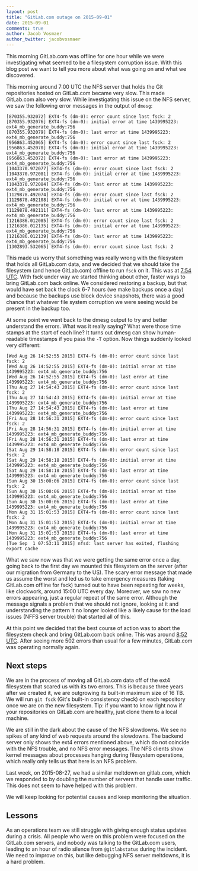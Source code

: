 ```yaml
---
layout: post
title: "GitLab.com outage on 2015-09-01"
date: 2015-09-01
comments: true
author: Jacob Vosmaer
author_twitter: jacobvosmaer
---
```


This morning GitLab.com was offline for one hour while we were
investigating what seemed to be a filesystem corruption issue.  With
this blog post we want to tell you more about what was going on and
what we discovered.

<!-- more -->

This morning around 7:00 UTC the NFS server that holds the Git
repositories hosted on GitLab.com became very slow. This made
GitLab.com also very slow. While investigating this issue on the
NFS server, we saw the following error messages in the output of
`dmesg`:

```
[870355.932072] EXT4-fs (dm-0): error count since last fsck: 2
[870355.932076] EXT4-fs (dm-0): initial error at time 1439995223: ext4_mb_generate_buddy:756
[870355.932079] EXT4-fs (dm-0): last error at time 1439995223: ext4_mb_generate_buddy:756
[956863.452065] EXT4-fs (dm-0): error count since last fsck: 2
[956863.452070] EXT4-fs (dm-0): initial error at time 1439995223: ext4_mb_generate_buddy:756
[956863.452072] EXT4-fs (dm-0): last error at time 1439995223: ext4_mb_generate_buddy:756
[1043370.972077] EXT4-fs (dm-0): error count since last fsck: 2
[1043370.972081] EXT4-fs (dm-0): initial error at time 1439995223: ext4_mb_generate_buddy:756
[1043370.972084] EXT4-fs (dm-0): last error at time 1439995223: ext4_mb_generate_buddy:756
[1129878.492074] EXT4-fs (dm-0): error count since last fsck: 2
[1129878.492108] EXT4-fs (dm-0): initial error at time 1439995223: ext4_mb_generate_buddy:756
[1129878.492111] EXT4-fs (dm-0): last error at time 1439995223: ext4_mb_generate_buddy:756
[1216386.012085] EXT4-fs (dm-0): error count since last fsck: 2
[1216386.012135] EXT4-fs (dm-0): initial error at time 1439995223: ext4_mb_generate_buddy:756
[1216386.012139] EXT4-fs (dm-0): last error at time 1439995223: ext4_mb_generate_buddy:756
[1302893.532065] EXT4-fs (dm-0): error count since last fsck: 2
```

This made us worry that something was really wrong with the filesystem
that holds all GitLab.com data, and we decided that we should take
the filesystem (and hence GitLab.com) offline to run `fsck` on it.
This was at [7:54
UTC](https://twitter.com/gitlabstatus/status/638621030060290048).
With fsck under way we started thinking about other, faster ways
to bring GitLab.com back online. We considered restoring a backup,
but that would have set back the clock 6-7 hours (we make backups
once a day) and because the backups use block device snapshots,
there was a good chance that whatever file system corruption we
were seeing would be present in the backup too.

At some point we went back to the dmesg output to try and better
understand the errors. What was it really saying? What were those
time stamps at the start of each line? It turns out dmesg can show
human-readable timestamps if you pass the `-T` option. Now things
suddenly looked very different:

```
[Wed Aug 26 14:52:55 2015] EXT4-fs (dm-0): error count since last fsck: 2
[Wed Aug 26 14:52:55 2015] EXT4-fs (dm-0): initial error at time 1439995223: ext4_mb_generate_buddy:756
[Wed Aug 26 14:52:55 2015] EXT4-fs (dm-0): last error at time 1439995223: ext4_mb_generate_buddy:756
[Thu Aug 27 14:54:43 2015] EXT4-fs (dm-0): error count since last fsck: 2
[Thu Aug 27 14:54:43 2015] EXT4-fs (dm-0): initial error at time 1439995223: ext4_mb_generate_buddy:756
[Thu Aug 27 14:54:43 2015] EXT4-fs (dm-0): last error at time 1439995223: ext4_mb_generate_buddy:756
[Fri Aug 28 14:56:31 2015] EXT4-fs (dm-0): error count since last fsck: 2
[Fri Aug 28 14:56:31 2015] EXT4-fs (dm-0): initial error at time 1439995223: ext4_mb_generate_buddy:756
[Fri Aug 28 14:56:31 2015] EXT4-fs (dm-0): last error at time 1439995223: ext4_mb_generate_buddy:756
[Sat Aug 29 14:58:18 2015] EXT4-fs (dm-0): error count since last fsck: 2
[Sat Aug 29 14:58:18 2015] EXT4-fs (dm-0): initial error at time 1439995223: ext4_mb_generate_buddy:756
[Sat Aug 29 14:58:18 2015] EXT4-fs (dm-0): last error at time 1439995223: ext4_mb_generate_buddy:756
[Sun Aug 30 15:00:06 2015] EXT4-fs (dm-0): error count since last fsck: 2
[Sun Aug 30 15:00:06 2015] EXT4-fs (dm-0): initial error at time 1439995223: ext4_mb_generate_buddy:756
[Sun Aug 30 15:00:06 2015] EXT4-fs (dm-0): last error at time 1439995223: ext4_mb_generate_buddy:756
[Mon Aug 31 15:01:53 2015] EXT4-fs (dm-0): error count since last fsck: 2
[Mon Aug 31 15:01:53 2015] EXT4-fs (dm-0): initial error at time 1439995223: ext4_mb_generate_buddy:756
[Mon Aug 31 15:01:53 2015] EXT4-fs (dm-0): last error at time 1439995223: ext4_mb_generate_buddy:756
[Tue Sep  1 07:53:11 2015] nfsd: last server has exited, flushing export cache
```

What we saw now was that we were getting the same error once a day,
going back to the first day we mounted this filesystem on the server
(after our migration from Germany to the US). The scary error message
that made us assume the worst and led us to take emergency measures
(taking GitLab.com offline for fsck) turned out to have been repeating
for weeks, like clockwork, around 15:00 UTC every day. Moreover,
we saw no new errors appearing, just a regular repeat of the same
error. Although the message signals a problem that we should not
ignore, looking at it and understanding the pattern it no longer
looked like a likely cause for the load issues (NFFS server trouble)
that started all of this.

At this point we decided that the best course of action was to abort
the filesystem check and bring GitLab.com back online. This was
around [8:52
UTC](https://twitter.com/gitlabstatus/status/638635500274909184).
After seeing more 502 errors than usual for a few minutes, GitLab.com
was operating normally again.

## Next steps

We are in the process of moving all GitLab.com data off of the ext4
filesystem that scared us with its two errors. This is because three
years after we created it, we are outgrowing its built-in maximum
size of 16 TB. We will run `git fsck` (Git's built-in consistency
check) on each repository once we are on the new filesystem. Tip:
if you want to know right now  if your repositories on GitLab.com
are healthy, just clone them to a local machine.

We are still in the dark about the cause of the NFS slowdowns. We
see no spikes of any kind of web requests around the slowdowns. The
backend server only shows the ext4 errors mentioned above, which
do not coincide with the NFS trouble, and no NFS error messages.
The NFS clients show kernel messages about processes hanging during
filesystem operations, which really only tells us that here is an
NFS problem.

Last week, on 2015-08-27, we had a similar meltdown on gitlab.com,
which we responded to by doubling the number of servers that handle
user traffic. This does not seem to have helped with this problem.

We will keep looking for potential causes and keep monitoring the
situation.

## Lessons

As an operations team we still struggle with giving enough status
updates during a crisis. All people who were on this problem were
focused on the GitLab.com servers, and nobody was talking to the
GitLab.com users, leading to an hour of radio silence from
`@gitlabstatus` during the incident. We need to improve on this,
but like debugging NFS server meltdowns, it is a hard problem.